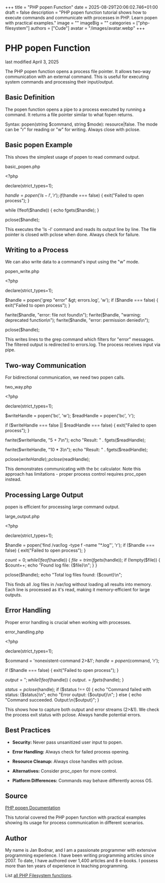 +++
title = "PHP popen Function"
date = 2025-08-29T20:06:02.746+01:00
draft = false
description = "PHP popen function tutorial shows how to execute commands and communicate with processes in PHP. Learn popen with practical examples."
image = ""
imageBig = ""
categories = ["php-filesystem"]
authors = ["Cude"]
avatar = "/images/avatar.webp"
+++

# PHP popen Function

last modified April 3, 2025

The PHP popen function opens a process file pointer. It allows
two-way communication with an external command. This is useful for executing
system commands and processing their input/output.

## Basic Definition

The popen function opens a pipe to a process executed by running
a command. It returns a file pointer similar to what fopen returns.

Syntax: popen(string $command, string $mode): resource|false. The
mode can be "r" for reading or "w" for writing. Always close with pclose.

## Basic popen Example

This shows the simplest usage of popen to read command output.

basic_popen.php
  

&lt;?php

declare(strict_types=1);

$handle = popen('ls -l', 'r');
if ($handle === false) {
    exit("Failed to open process");
}

while (!feof($handle)) {
    echo fgets($handle);
}

pclose($handle);

This executes the 'ls -l' command and reads its output line by line. The file
pointer is closed with pclose when done. Always check for failure.

## Writing to a Process

We can also write data to a command's input using the "w" mode.

popen_write.php
  

&lt;?php

declare(strict_types=1);

$handle = popen('grep "error" &gt; errors.log', 'w');
if ($handle === false) {
    exit("Failed to open process");
}

fwrite($handle, "error: file not found\n");
fwrite($handle, "warning: deprecated function\n");
fwrite($handle, "error: permission denied\n");

pclose($handle);

This writes lines to the grep command which filters for "error" messages. The
filtered output is redirected to errors.log. The process receives input via pipe.

## Two-way Communication

For bidirectional communication, we need two popen calls.

two_way.php
  

&lt;?php

declare(strict_types=1);

$writeHandle = popen('bc', 'w');
$readHandle = popen('bc', 'r');

if ($writeHandle === false || $readHandle === false) {
    exit("Failed to open process");
}

fwrite($writeHandle, "5 + 7\n");
echo "Result: " . fgets($readHandle);

fwrite($writeHandle, "10 * 3\n");
echo "Result: " . fgets($readHandle);

pclose($writeHandle);
pclose($readHandle);

This demonstrates communicating with the bc calculator. Note this approach has
limitations - proper process control requires proc_open instead.

## Processing Large Output

popen is efficient for processing large command output.

large_output.php
  

&lt;?php

declare(strict_types=1);

$handle = popen('find /var/log -type f -name "*.log"', 'r');
if ($handle === false) {
    exit("Failed to open process");
}

$count = 0;
while (!feof($handle)) {
    $file = trim(fgets($handle));
    if (!empty($file)) {
        $count++;
        echo "Found log file: {$file}\n";
    }
}

pclose($handle);
echo "Total log files found: {$count}\n";

This finds all .log files in /var/log without loading all results into memory.
Each line is processed as it's read, making it memory-efficient for large outputs.

## Error Handling

Proper error handling is crucial when working with processes.

error_handling.php
  

&lt;?php

declare(strict_types=1);

$command = 'nonexistent-command 2&gt;&amp;1';
$handle = popen($command, 'r');

if ($handle === false) {
    exit("Failed to open process");
}

$output = '';
while (!feof($handle)) {
    $output .= fgets($handle);
}

$status = pclose($handle);
if ($status !== 0) {
    echo "Command failed with status: {$status}\n";
    echo "Error output: {$output}\n";
} else {
    echo "Command succeeded. Output:\n{$output}";
}

This shows how to capture both output and error streams (2&gt;&amp;1). We check the
process exit status with pclose. Always handle potential errors.

## Best Practices

- **Security:** Never pass unsanitized user input to popen.

- **Error Handling:** Always check for failed process opening.

- **Resource Cleanup:** Always close handles with pclose.

- **Alternatives:** Consider proc_open for more control.

- **Platform Differences:** Commands may behave differently across OS.

## Source

[PHP popen Documentation](https://www.php.net/manual/en/function.popen.php)

This tutorial covered the PHP popen function with practical
examples showing its usage for process communication in different scenarios.

## Author

My name is Jan Bodnar, and I am a passionate programmer with extensive
programming experience. I have been writing programming articles since 2007.
To date, I have authored over 1,400 articles and 8 e-books. I possess more
than ten years of experience in teaching programming.

List [all PHP Filesystem functions](/php/#php-fs).